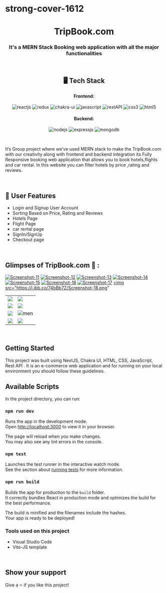 # strong-cover-1612

<h1 align="center">TripBook.com</h1>

<h3 align="center">It's a MERN Stack Booking web application with all the major functionalities</h3>

<br />


<h2 align="center">🖥️ Tech Stack</h2>


<h4 align="center">Frontend:</h4>

<p align="center">
  <img src="https://img.shields.io/badge/React-20232A?style=for-the-badge&logo=react&logoColor=61DAFB" alt="reactjs" />
  <img src="https://img.shields.io/badge/Redux-593D88?style=for-the-badge&logo=redux&logoColor=white" alt="redux" />
  <img src="https://img.shields.io/badge/Chakra%20UI-3bc7bd?style=for-the-badge&logo=chakraui&logoColor=white" alt="chakra-ui" />
  <img src="https://img.shields.io/badge/JavaScript-323330?style=for-the-badge&logo=javascript&logoColor=F7DF1E" alt="javascript" />
  <img src="https://img.shields.io/badge/Rest_API-02303A?style=for-the-badge&logo=react-router&logoColor=white" alt="restAPI" />
  <img src="https://img.shields.io/badge/CSS3-1572B6?style=for-the-badge&logo=css3&logoColor=white" alt="css3" />
  <img src="https://img.shields.io/badge/HTML5-E34F26?style=for-the-badge&logo=html5&logoColor=white" alt="html5" />
</p>


<h4 align="center">Backend:</h4>

<p align="center">
  <img src="https://img.shields.io/badge/Node.js-339933?style=for-the-badge&logo=nodedotjs&logoColor=white" alt="nodejs" />
  <img src="https://img.shields.io/badge/Express.js-000000?style=for-the-badge&logo=express&logoColor=white" alt="expressjs" />
  <img src="https://img.shields.io/badge/MongoDB-4EA94B?style=for-the-badge&logo=mongodb&logoColor=white" alt="mongodb" />

</p>

<br />



It’s Group project where we've used MERN stack to make the TripBook.com with our creativity along with frontend and backend integration
its Fully Responsive booking web application that allows you to book hotels,flights and car rental. In this website you can filter hotels by price ,rating and reviews.




<br />




 
## 🚀 User Features
- Login and Signup User Account
- Sorting Based on Price, Rating and Reviews
- Hotels Page
- Flight Page
- car rental page
- SignIn/SignUp
- Checkout page

<br />

## Glimpses of TripBook.com 🙈 :


<a href="https://ibb.co/XWkKfkT"><img src="https://i.ibb.co/Twq7Dq5/Screenshot-11.png" alt="Screenshot-11" border="0"></a>
<a href="https://ibb.co/fQppS69"><img src="https://i.ibb.co/wYWWLG7/Screenshot-12.png" alt="Screenshot-12" border="0"></a>
<a href="https://ibb.co/k280znv"><img src="https://i.ibb.co/m5qtdsg/Screenshot-13.png" alt="Screenshot-13" border="0"></a>
<a href="https://ibb.co/Hxh8dY0"><img src="https://i.ibb.co/SdfCr02/Screenshot-14.png" alt="Screenshot-14" border="0"></a>
<a href="https://ibb.co/TgxwT6R"><img src="https://i.ibb.co/gRLr7Nw/Screenshot-15.png" alt="Screenshot-15" border="0"></a>
<a href="https://ibb.co/3S0zGfm"><img src="https://i.ibb.co/HGrd1NT/Screenshot-16.png" alt="Screenshot-16" border="0"></a>
<a href="https://ibb.co/LNpF9SX"><img src="https://i.ibb.co/6XsMDY7/Screenshot-17.png" alt="Screenshot-17" border="0"></a>
<a href="https://ibb.co/gV6Q6sf"><img src="https://i.ibb.co/74bBb7Z/Screenshot-18.png"

<table>
  <tr>
    <td><img maxW="50%" src="https://i.ibb.co/Twq7Dq5/Screenshot-11.png"  /></td>
    <td><img maxW="50%" src="https://i.ibb.co/wYWWLG7/Screenshot-12.png"   /></td>
  </tr>
  <tr>
   <td><img src="https://i.ibb.co/m5qtdsg/Screenshot-13.png"  /></td>
    <td><img src="https://i.ibb.co/SdfCr02/Screenshot-14.png" /></td>
  </tr>
  <tr>
    <td><img src="https://i.ibb.co/gRLr7Nw/Screenshot-15.png"  /></td>
    <td><img src="https://i.ibb.co/HGrd1NT/Screenshot-16.png"  alt="men" /></td>
  </tr>
  <tr>
    <td><img src="https://i.ibb.co/6XsMDY7/Screenshot-17.png"   /></td>
    <td><img src="https://i.ibb.co/74bBb7Z/Screenshot-18.png"   /></td>
  </tr>
   

</table>

<br />



## Getting Started

This project was built using NextJS, Chakra UI, HTML, CSS, JavaScript, Rest API . It is an e-commerce web application and for running on your local environment you should follow these guidelines.




## Available Scripts

In the project directory, you can run:

### `npm run dev`

Runs the app in the development mode.\
Open [http://localhost:3000](http://localhost:3000) to view it in your browser.

The page will reload when you make changes.\
You may also see any lint errors in the console.

### `npm test`

Launches the test runner in the interactive watch mode.\
See the section about [running tests](https://facebook.github.io/create-react-app/docs/running-tests) for more information.

### `npm run build`

Builds the app for production to the `build` folder.\
It correctly bundles React in production mode and optimizes the build for the best performance.

The build is minified and the filenames include the hashes.\
Your app is ready to be deployed!




### Tools used on this project

- Visual Studio Code
- Vite-JS template

<br />


## Show your support

Give a ⭐️ if you like this project!


